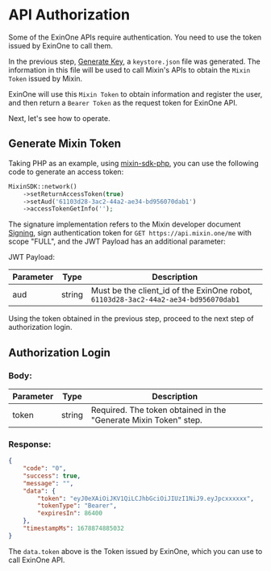 # API Authorization

Some of the ExinOne APIs require authentication. You need to use the token issued by ExinOne to call them.

In the previous step, [Generate Key](./getting-started), a `keystore.json` file was generated. The information in this file will be used to call Mixin's APIs to obtain the `Mixin Token` issued by Mixin.

ExinOne will use this `Mixin Token` to obtain information and register the user, and then return a `Bearer Token` as the request token for ExinOne API.

Next, let's see how to operate.

## Generate Mixin Token

Taking PHP as an example, using [mixin-sdk-php](https://github.com/ExinOne/mixin-sdk-php), you can use the following code to generate an access token:

```php
MixinSDK::network()
    ->setReturnAccessToken(true)
    ->setAud('61103d28-3ac2-44a2-ae34-bd956070dab1')
    ->accessTokenGetInfo('');
```

The signature implementation refers to the Mixin developer document [Signing](https://developers.mixin.one/docs/api/guide#signing), sign authentication token for `GET https://api.mixin.one/me` with scope "FULL", and the JWT Payload has an additional parameter:

JWT Payload:

| Parameter | Type   | Description                                                  |
| --------- | ------ | ------------------------------------------------------------ |
| aud       | string | Must be the client_id of the ExinOne robot, `61103d28-3ac2-44a2-ae34-bd956070dab1` |

Using the token obtained in the previous step, proceed to the next step of authorization login.

## Authorization Login

<APIEndpoint method="POST" url="/mixin/me" />

### Body:

| Parameter | Type   | Description                                                |
| --------- | ------ | ---------------------------------------------------------- |
| token     | string | Required. The token obtained in the "Generate Mixin Token" step. |

### Response:

```json
{
    "code": "0",
    "success": true,
    "message": "",
    "data": {
        "token": "eyJ0eXAiOiJKV1QiLCJhbGciOiJIUzI1NiJ9.eyJpcxxxxxx",
        "tokenType": "Bearer",
        "expiresIn": 86400
    },
    "timestampMs": 1678874885032
}
```

The `data.token` above is the Token issued by ExinOne, which you can use to call ExinOne API.